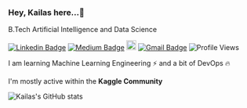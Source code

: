 ### Hey, Kailas here...👋 

B.Tech Artificial Intelligence and Data Science



[![Linkedin Badge](https://img.shields.io/badge/-Linkedin-blue?style=flat-square&logo=Linkedin&logoColor=white&link=https://www.linkedin.com/in/kailas-p-sudheer-6bb244201/)](https://www.linkedin.com/in/kailas-p-sudheer-6bb244201/)    [![Medium Badge](https://img.shields.io/badge/-Medium-black?style=flat-square&logo=Medium&logoColor=white&link=https://medium.com/@kailaspsudheer)](https://medium.com/@kailaspsudheer)      [<img src="https://upload.wikimedia.org/wikipedia/commons/7/7c/Kaggle_logo.png" height="20">](https://www.kaggle.com/kailaspsudheer)   [![Gmail Badge](https://img.shields.io/badge/-gmail.com-c14438?style=flat-square&logo=Gmail&logoColor=white&link=mailto:kailaspsudheer@gmail.com)](mailto:kailaspsudheer@gmail.com)   ![Profile Views](https://komarev.com/ghpvc/?username=kailas711&style=plastic&color=blueviolet)


I am learning Machine Learning Engineering ⚡ and a bit of DevOps 🔥

I'm mostly active within the **Kaggle Community**


![Kailas's GitHub stats](https://github-readme-stats.vercel.app/api?username=kailas711&show_icons=true&theme=transparent)



